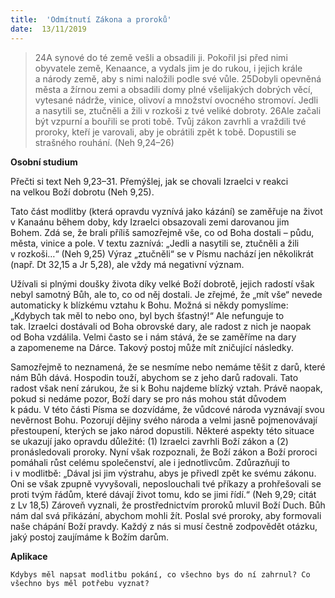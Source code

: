 ```yaml
---
title:  'Odmítnutí Zákona a proroků'
date:  13/11/2019
---
```


> <p></p>
> 24A synové do té země vešli a obsadili ji. Pokořil jsi před nimi obyvatele země, Kenaance, a vydals jim je do rukou, i jejich krále a národy země, aby s nimi naložili podle své vůle. 25Dobyli opevněná města a žírnou zemi a obsadili domy plné všelijakých dobrých věcí, vytesané nádrže, vinice, olivoví a množství ovocného stromoví. Jedli a nasytili se, ztučněli a žili v rozkoši z tvé veliké dobroty. 26Ale začali být vzpurní a bouřili se proti tobě. Tvůj zákon zavrhli a vraždili tvé proroky, kteří je varovali, aby je obrátili zpět k tobě. Dopustili se strašného rouhání. (Neh 9,24–26)

**Osobní studium**

Přečti si text Neh 9,23–31. Přemýšlej, jak se chovali Izraelci v reakci na velkou Boží dobrotu (Neh 9,25).

Tato část modlitby (která opravdu vyznívá jako kázání) se zaměřuje na život v Kanaánu během doby, kdy Izraelci obsazovali zemi darovanou jim Bohem. Zdá se, že brali příliš samozřejmě vše, co od Boha dostali – půdu, města, vinice a pole. V textu zaznívá: „Jedli a nasytili se, ztučněli a žili v rozkoši…“ (Neh 9,25) Výraz „ztučněli“ se v Písmu nachází jen několikrát (např. Dt 32,15 a Jr 5,28), ale vždy má negativní význam.

Užívali si plnými doušky života díky velké Boží dobrotě, jejich radostí však nebyl samotný Bůh, ale to, co od něj dostali. Je zřejmé, že „mít vše“ nevede automaticky k blízkému vztahu k Bohu. Možná si někdy pomyslíme: „Kdybych tak měl to nebo ono, byl bych šťastný!“ Ale nefunguje to tak. Izraelci dostávali od Boha obrovské dary, ale radost z nich je naopak od Boha vzdálila. Velmi často se i nám stává, že se zaměříme na dary a zapomeneme na Dárce. Takový postoj může mít zničující následky.

Samozřejmě to neznamená, že se nesmíme nebo nemáme těšit z darů, které nám Bůh dává. Hospodin touží, abychom se z jeho darů radovali. Tato radost však není zárukou, že si k Bohu najdeme blízký vztah. Právě naopak, pokud si nedáme pozor, Boží dary se pro nás mohou stát důvodem k pádu. V této části Písma se dozvídáme, že vůdcové národa vyznávají svou nevěrnost Bohu. Pozorují dějiny svého národa a velmi jasně pojmenovávají přestoupení, kterých se jako národ dopustili. Některé aspekty této situace se ukazují jako opravdu důležité: (1) Izraelci zavrhli Boží zákon a (2) pronásledovali proroky. Nyní však rozpoznali, že Boží zákon a Boží proroci pomáhali růst celému společenství, ale i jednotlivcům. Zdůrazňují to i v modlitbě: „Dával jsi jim výstrahu, abys je přivedl zpět ke svému zákonu. Oni se však zpupně vyvyšovali, neposlouchali tvé příkazy a prohřešovali se proti tvým řádům, které dávají život tomu, kdo se jimi řídí.“ (Neh 9,29; citát z Lv 18,5) Zároveň vyznali, že prostřednictvím proroků mluvil Boží Duch. Bůh nám dal svá přikázání, abychom mohli žít. Poslal své proroky, aby formovali naše chápání Boží pravdy. Každý z nás si musí čestně zodpovědět otázku, jaký postoj zaujímáme k Božím darům.

**Aplikace**

`Kdybys měl napsat modlitbu pokání, co všechno bys do ní zahrnul? Co všechno bys měl potřebu vyznat?`